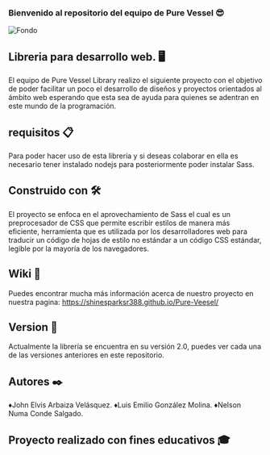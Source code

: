 ### Bienvenido al repositorio del equipo de Pure Vessel :sunglasses:

![Fondo](https://user-images.githubusercontent.com/102486877/233895160-563034ff-0d3a-4296-8212-66fda1277001.png)

## Libreria para desarrollo web. :desktop_computer:

El equipo de Pure Vessel Library realizo el siguiente proyecto con el objetivo de poder facilitar un poco el desarrollo de diseños y proyectos orientados al ámbito web esperando que esta sea de ayuda para quienes  se adentran en este mundo de la programación.

## requisitos 📋
Para poder hacer uso de esta librería y si deseas colaborar en ella es necesario tener instalado nodejs para posteriormente poder instalar Sass.

## Construido con 🛠️

El proyecto se enfoca en el aprovechamiento de Sass el cual es un preprocesador de CSS que permite escribir estilos de manera más eficiente,
herramienta que es utilizada por los desarrolladores web para traducir un código de hojas de estilo no estándar a un código CSS estándar, legible por la mayoría de los navegadores.

## Wiki 📖
Puedes encontrar mucha más información acerca de nuestro proyecto en nuestra pagina:
https://shinesparksr388.github.io/Pure-Veesel/

## Version 📌
Actualmente la librería se encuentra en su versión 2.0, puedes ver cada una de las versiones anteriores en este repositorio.

## Autores ✒️
♦John Elvis Arbaiza Velásquez.
♦Luis Emilio González Molina.
♦Nelson Numa Conde Salgado.


## Proyecto realizado con fines educativos :mortar_board:




